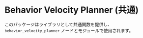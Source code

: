 # Behavior Velocity Planner (共通)

このパッケージはライブラリとして共通関数を提供し、`behavior_velocity_planner` ノードとモジュールで使用されます。

